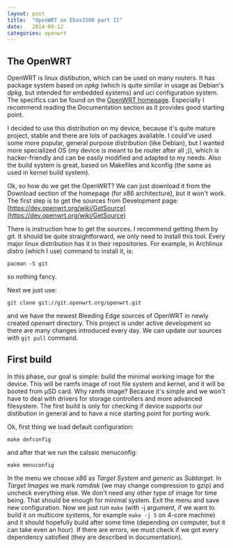 ```yaml
---
layout: post
title:  "OpenWRT on Ebox3300 part II"
date:   2014-09-12
categories: openwrt
---
```


The OpenWRT
-----------

OpenWRT is linux distibution, which can be used on many routers. It has
package system based on _opkg_ (which is quite similar in usage as Debian's
_dpkg_, but intended for embedded systems) and _uci_ configuration system.
The specifics can be found on the [OpenWRT homepage](https://openwrt.org/).
Especially I recommend reading the Documentation section as it provides
good starting point.

I decided to use this distribution on my device, because it's quite mature
project, stable and there are lots of packages available. I could've
used some more popular, general purpose distribution (like Debian), but I
wanted more specialized OS (my device is meant to be router after all ;)),
which is hacker-friendly and can be easily modified and adapted to my needs.
Also the build system is great, based on Makefiles and kconfig (the same as
used in kernel build system).

Ok, so how do we get the OpenWRT? We can just download it from the Download
section of the homepage (for x86 architecture), but it won't work. The first
step is to get the sources from Development page: 
[https://dev.openwrt.org/wiki/GetSource](https://dev.openwrt.org/wiki/GetSource)

There is instruction how to get the sources. I recommend getting them by _git_.
It should be quite straightforward, we only need to install this tool. Every
major linux distribution has it in their repositories. For example, in 
Archlinux distro (which I use) command to install it, is:

```pacman -S git```

so nothing fancy.

Next we just use:

```git clone git://git.openwrt.org/openwrt.git```

and we have the newest Bleeding Edge sources of OpenWRT in newly created 
_openwrt_ directory. This project is under active development so there
are many changes introduced every day. We can update our sources with 
```git pull``` command.

First build
-----------

In this phase, our goal is simple: build the minimal working image for
the device. This will be ramfs image of root file system and kernel, and it 
will be booted from µSD card. Why ramfs image? Because it's simple and we
won't have to deal with drivers for storage controllers and more advanced
filesystem. The first build is only for checking if device supports our
distibution in general and to have a nice starting point for porting work.

Ok, first thing we load default configuration:

```make defconfig```

and after that we run the calssic menuconfig:

```make menuconfig```

In the menu we choose _x86_ as _Target System_  and _generic_ as _Subtarget_.
In _Target Images_ we mark _ramdisk_ (we may change compression to gzip) and
uncheck everything else. We don't need any other type of image for time being.
That should be enough for minimal system. Exit the menu and save new 
configuration. Now we just run ```make``` (with -j argument, if we want to
build it on multicore systems, for example ```make -j 5``` on 4-core machine) 
and it should hopefully build after some time (depending on computer, but it
can take even an hour). If there are errors, we must check if we got 
every dependency satisfied (they are described in documentation).

